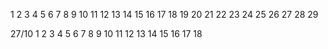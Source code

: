 1
2
3
4
5
6
7
8
9
10
11
12
13
14
15
16
17
18
19
20
21
22
23
24
25
26
27
28
29

27/10
1 2 3 4 5 6 7 8 9 10 11 12 13 14 15 16 17 18
